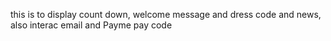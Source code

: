 this is to display count down, welcome message and dress code and news, also interac email and Payme pay code